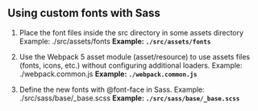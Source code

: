 <h2>Using custom fonts with Sass</h2>

1. Place the font files inside the src directory in some assets directory
Example: ./src/assets/fonts
**Example: `./src/assets/fonts`**

2. Use the Webpack 5 asset module (asset/resource) to use assets files (fonts, icons, etc.)
without configuring additional loaders.
Example: ./webpack.common.js
**Example: `./webpack.common.js`**

3. Define the new fonts with @font-face in Sass.
Example: ./src/sass/base/_base.scss
**Example: `./src/sass/base/_base.scss`**